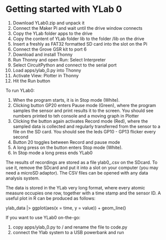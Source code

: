 # Getting started with YLab 0

1. Download YLab0.zip and unpack it
1. Connect the Maker Pi and wait until the drive window connects
1. Copy the YLab folder apps to the drive
1. Copy the content of YLab folder lib to the folder /lib on the drive
1. Insert a freshly as FAT32 formatted SD card into the slot on the Pi
1. Connect the Grove GSR kit to port 6
1. Download and install Thonny
1. Run Thonny and open Run: Select Interpreter
1. Select CircuitPython and connect to the serial port
1. Load apps/ylab_0.py into Thonny
1. Activate View: Plotter in Thonny
1. Hit the Run button

To run YLab0:

1. When the program starts, it is in Stop mode (White).
1. Clicking button GP20 enters Pause mode (Green), where the program samples the sensor and print results it to the screen. You should see numbers printed to teh console and a moving graph in Plotter
1. Clicking the button again activates Record mode (Red), where the sampled data is collected and regularly transferred from the sensor to a file on the SD card. You should see the leds GP10 - GP13 flicker every second
1. Button 20 toggles between Record and pause mode
1. A long press on the button enters Stop mode (White).
1. In Stop mode a long press ends YLab0

The results of recordings are stored as a file ylab0_<seconds>.csv on the SDcard. 
To use it, remove the SDcard and put it into a slot on your computer (you may need a microSD adaptor).
The CSV files can be opened with any data analysis system.

The data is stored in the YLab very long format, where every atomic measure occupies one row,
together with a time stamp and the sensor ID. A useful plot in R can be produced as follows:

ylab_data |>
    ggplot(aes(x = time, y = value)) +
    geom_line()

If you want to use YLab0 on-the-go:

1. copy apps/ylab_0.py to / and rename the file to code.py
1. connect the Ylab system to a USB powerbank and run

